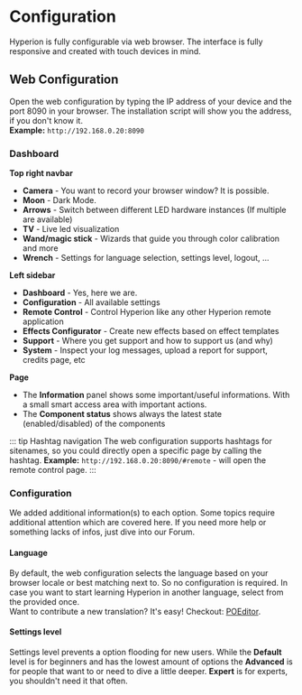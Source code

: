 # Configuration
Hyperion is fully configurable via web browser. The interface is fully responsive and created with touch devices in mind.

## Web Configuration
Open the web configuration by typing the IP address of your device and the port 8090 in your browser. The installation script will show you the address, if you don't know it. \
**Example:** `http://192.168.0.20:8090`

### Dashboard
<ImageWrap src="/images/en/user_config_dash.png" alt="Hyperion Web Configuration - Dashboard" />


 **Top right navbar**
 * **Camera** - You want to record your browser window? It is possible.
 * **Moon** - Dark Mode.
 * **Arrows** - Switch between different LED hardware instances (If multiple are available)
 * **TV** - Live led visualization
 * **Wand/magic stick** - Wizards that guide you through color calibration and more
 * **Wrench** - Settings for language selection, settings level, logout, ...
 
 **Left sidebar**
 * **Dashboard** - Yes, here we are.
 * **Configuration** - All available settings
 * **Remote Control** - Control Hyperion like any other Hyperion remote application
 * **Effects Configurator** - Create new effects based on effect templates
 * **Support** - Where you get support and how to support us (and why)
 * **System** - Inspect your log messages, upload a report for support, credits page, etc

 **Page**
 * The **Information** panel shows some important/useful informations. With a small smart access area with important actions.
 * The **Component status** shows always the latest state (enabled/disabled) of the components

::: tip Hashtag navigation
The web configuration supports hashtags for sitenames, so you could directly open a specific page by calling the hashtag. **Example:** `http://192.168.0.20:8090/#remote` - will open the remote control page.
:::

### Configuration
We added additional information(s) to each option. Some topics require additional attention which are covered here. If you need more help or something lacks of infos, just dive into our Forum.

#### Language
By default, the web configuration selects the language based on your browser locale or best matching next to. So no configuration is required. In case you want to start learning Hyperion in another language, select from the provided once. \
Want to contribute a new translation? It's easy! Checkout: [POEditor](https://poeditor.com/join/project/Y4F6vHRFjA).
<ImageWrap src="/images/en/user_config_lang.png" alt="Hyperion Web Configuration - Language" />

#### Settings level
Settings level prevents a option flooding for new users. While the **Default** level is for beginners and has the lowest amount of options the **Advanced** is for people that want to or need to dive a little deeper. **Expert** is for experts, you shouldn't need it that often.
<ImageWrap src="/images/en/user_config_access.png" alt="Hyperion Web Configuration - Settings level" />
